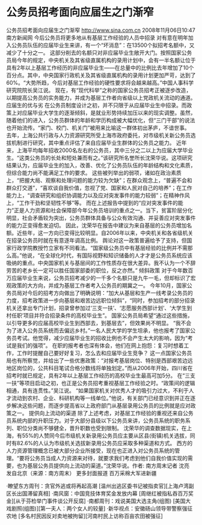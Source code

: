 # 公务员招考面向应届生之门渐窄

公务员招考面向应届生之门渐窄
http://www.sina.com.cn  2008年11月06日10:47   南方新闻网
今后公务员将更多地从有基层工作经验的人员中招录
对有意在明年加入公务员队伍的应届毕业生来讲，有一个“坏消息”：在13500个拟招考名额中，又减少了十分之一。
这部分削去的名额只对非应届毕业生敞开大门。按照国家公务员局今年的规定，中央机关及其省级直属机构的录用计划中，会有一半名额让位于具有2年以上基层工作经历的非应届毕业生——在总量中的比例比去年增加了10个百分点。其中，中央国家行政机关及其省级直属机构的录用计划更加严苛，达到了60%。“大势所趋，今后对基层工作经验的硬性要求将会越来越高。”中国人事科学研究院院长吴江说。
现在，有“现代科举”之称的国家公务员招考正被逐步改造，以期提高公务员的实务能力，并成为基层工作者向省级以上党政机关流动的通道。
应届生的优与劣
在公务员制度设计之初，并不只限于从应届毕业生中招录。而政策上对应届毕业大学生的逐渐倾斜，是就业形势持续加压以来的现实调整。虽然，随着他们的进入，公务员群体的年龄和学历构成被大幅优化，但“三门干部”的说法也开始流传。“家门、校门、机关门”被用来比喻这一群体初出茅庐，不谙世事。
去年，上海公共行政与人力资源研究所受上海市政府委托，对市级机关新公务员选拔机制进行研究，其中重点评估了来自应届毕业生群体的公务员之能力。
近年来，上海平均每年招收2000名左右的公务员，其中三分之二以上为应届大学毕业生。“这类公务员的长处和短处兼而有之。”该研究所名誉所长沈荣华说。这项研究结果认为，应届毕业生的加入，改善、优化了公务员队伍的年龄结构和文化素质，但综合能力尚不能满足工作的要求。
这些被列举出的弱项，诸如在政治素质上，“把握大局、观察和处理问题的能力较为欠缺”；在群众观念上，“普遍不会和群众打交道”，“喜欢谈自我价值，忽视了党、国家和人民对自己的培养”；在工作能力上，“调查研究和组织协调能力以及应对突发事件的能力较弱”；在精神作风上，“工作干劲和坚韧性不够”等。
而在上述报告中提到的“应对突发事件的能力”正是人力资源和社会保障部今年公务员培训的重点之一。当下，贫富阶层分化明显，社会矛盾较为突出，公务员群体具备与公众有效沟通、并妥善应对突发事件的能力正变得愈发迫切。
因此，沈荣华在报告中建议为来自基层的公务员增加名额。近些年，这一方向已变得比较明显。自2006年以来，中央机关和各省级机关在招录公务员时就在有意逐年调高比例。
舆论对这一政策普遍给予了支持，但国家行政学院教授竹立家有不同看法。“国家级公务员中有基层经验的比例并不需那么高。”他说，“在全球化时代，有国际视野和知识储备的人才才是公务员系统应该吸纳的重点。中央国家机关与基层间的工作性质存在很大差异。我不认为一个不辞劳苦的老乡长一定可以胜任国家部委的职位，反之亦然。”
倾斜政策
对于今年数百万应届毕业生来说，公务员招考减少的一千多个名额只是九牛一毛，但却标识了宏观政策的大方向，并成为基层工作者考入公务员的期冀之一。
今年10月，国家公务员局对今后的招考方向做出了明确说明：“加大从基层和生产一线考录公务员的力度，招考政策进一步向基层和艰苦边远职位倾斜”，“同时，参加招考的部分招录机关还拿出专门计划，招录曾参加过‘三支一扶’、‘志愿服务西部计划’、‘大学生到村任职’项目并符合招录条件的高校毕业生”。
国家公务员局希望“通过这些措施，以引导更多的应届高校毕业生到西部去，到基层去”，但效果尚不明显。
“我不会为了进入公务员系统而去偏远乡村。”一名人民大学的学生坦承，他也报考了国家公务员考试。他觉得，减少应届毕业生的招收比例也不会产生太大的影响，因为“考试是我们的强项”。
在职的报考者也深有体会，他们在网上抱怨：复习时想着工作，工作时提醒自己要好好复习，怎么去和应届毕业生竞争？
这一点国家公务员局也有所察觉，并给出了一些优惠政策：“对报考基层岗位、特别是西部艰苦边远地区岗位的，公共科目笔试合格分数线将单独划定。”而从2006年开始，四川省在招考时就已规定，具有2年以上基层工作经历的高校毕业生最高可加5分。
在“三支一扶”等项目启动之初，也正是公务员招考重视基层工作经验之时。“政策间的逻辑相通，具有连贯性。”吴江说。
“如果国家机关对优秀人才的吸引力过大，不利于人才流动到农村、企业、科研机构等一线单位。”他说，有关部门已经意识到并正在逐步解决这些问题，而逐步提高省以上政府部门从基层录用公务员的比例就是应对政策之一。
提供向上流动的渠道
除了上述考虑，对基层工作经验的重视还来自公务员系统内部的升职压力。对于大部分县级以下公务员来讲，公务员系统的职务系列、职位分类尚不够健全，晋升职数也受到限制。
沈荣华的调查数据现实，在上海，有55%的人赞同今后市级机关新录用公务员应主要从区县(街镇)机关选拔，同时有82.6%的人认为市级机关选拔新录用公务员应采取多种渠道和方式。
西方的人力资源管理概念已被大部分企业所接受，现在也正进入对公务员系统的管理。“要将公务员当成人力资源来对待，就要求我们考虑到他们自我价值实现的需要，也为基层公务员提供向上流动的渠道。”沈荣华说。作者: 南方周末记者 沈亮 发自北京（来源：南方周末）
更多封面报道
百万采棉大军进新疆

·瞭望东方周刊：贪官外逃或将再起高潮
[温州出逃区委书记被指卖官][上海卢湾副区长出国滞留真相]
·南风窗：中国竞技体育奖金发放内幕
[周继红被指私吞百万奖金][从于芬检举门事件谈公开反腐]
·南都周刊：戏说美国大选主角(组图)
[美国大戏剧照(组图)][第一夫人：两个女人的较量]
·新华视点：安徽砀山领导带警察强征农地
[多名村民因反对卖地被拘留][河南村民上访称百亩农田被强征]

